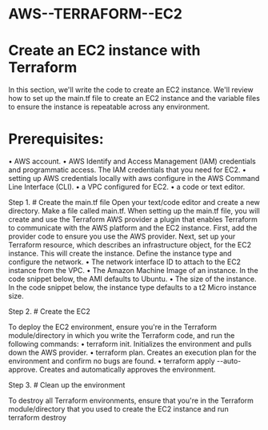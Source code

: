 # AWS--TERRAFORM--EC2  


# Create an EC2 instance with Terraform
In this section, we'll write the code to create an EC2 instance. We'll review how to set up the main.tf file to create an EC2 instance and the variable files to ensure the instance is repeatable across any environment.
# Prerequisites:
•	AWS account.
•	AWS Identify and Access Management (IAM) credentials and programmatic access. The IAM credentials that you need for EC2.
•	setting up AWS credentials locally with aws configure in the AWS Command Line Interface (CLI). 
•	a VPC configured for EC2. 
•	a code or text editor.

Step 1. # Create the main.tf file
Open your text/code editor and create a new directory. Make a file called main.tf. When setting up the main.tf file, you will create and use the Terraform AWS provider a plugin that enables Terraform to communicate with the AWS platform and the EC2 instance.
First, add the provider code to ensure you use the AWS provider.
Next, set up your Terraform resource, which describes an infrastructure object, for the EC2 instance.  This will create the instance. Define the instance type and configure the network.
•	The network interface ID to attach to the EC2 instance from the VPC.
•	The Amazon Machine Image of an instance. In the code snippet below, the AMI defaults to Ubuntu.
•	The size of the instance. In the code snippet below, the instance type defaults to a t2 Micro instance size.

Step 2.  # Create the EC2

To deploy the EC2 environment, ensure you're in the Terraform module/directory in which you write the Terraform code, and run the following commands:
•	terraform init. Initializes the environment and pulls down the AWS provider.
•	terraform plan. Creates an execution plan for the environment and confirm no bugs are found.
•	terraform apply --auto-approve. Creates and automatically approves the environment.


Step 3. # Clean up the environment

To destroy all Terraform environments, ensure that you're in the Terraform module/directory that you used to create the EC2 instance and run terraform destroy


